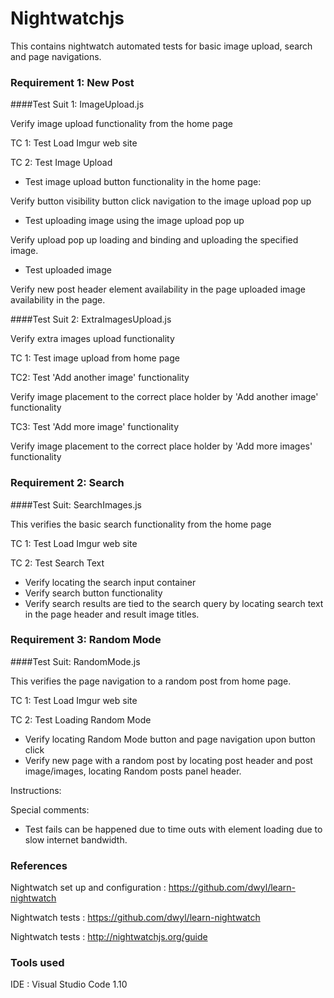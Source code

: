 # Nightwatchjs
This contains nightwatch automated tests for basic image upload, search and page navigations.

### Requirement 1: New Post

####Test Suit 1: ImageUpload.js

Verify image upload functionality from the home page

TC 1: Test Load Imgur web site

TC 2: Test Image Upload

- Test image upload button functionality in the home page: 

Verify button visibility button click navigation to the image upload pop up

- Test uploading image using the image upload pop up

Verify upload pop up loading and binding and uploading the specified image.

- Test uploaded image

Verify new post header element availability in the page uploaded image availability in the page.

####Test Suit 2: ExtraImagesUpload.js

Verify extra images upload functionality

TC 1: Test image upload from home page

TC2: Test 'Add another image' functionality

Verify image placement to the correct place holder by 'Add another image' functionality

TC3: Test 'Add more image' functionality

Verify image placement to the correct place holder by 'Add more images' functionality


### Requirement 2: Search

####Test Suit: SearchImages.js

This verifies the basic search functionality from the home page

TC 1: Test Load Imgur web site

TC 2: Test Search Text

- Verify locating the search input container
- Verify search button functionality
- Verify search results are tied to the search query by locating search text in the page header and result image titles.


### Requirement 3: Random Mode

####Test Suit: RandomMode.js

This verifies the page navigation to a random post from home page.

TC 1: Test Load Imgur web site

TC 2: Test Loading Random Mode

- Verify locating Random Mode button and page navigation upon button click
- Verify new page with a random post by locating post header and post image/images, locating Random posts panel header.

Instructions:

Special comments:
* Test fails can be happened due to time outs with element loading due to slow internet bandwidth.

### References

Nightwatch set up and configuration : https://github.com/dwyl/learn-nightwatch

Nightwatch tests : https://github.com/dwyl/learn-nightwatch

Nightwatch tests : http://nightwatchjs.org/guide

### Tools used

IDE : Visual Studio Code 1.10
